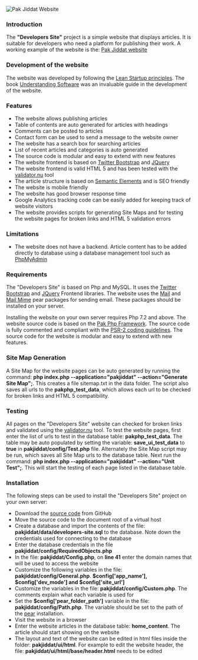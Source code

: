 <p><img src="https://www.pakjiddat.pk/pakjiddat/ui/images/pakjiddat-website.png" alt="Pak Jiddat Website"/></p>

<h3>Introduction</h3>
<p>The <b>"Developers Site"</b> project is a simple website that displays articles. It is suitable for developers who need a platform for publishing their work. A working example of the website is the: <a href='https://www.pakjiddat.pk/'>Pak Jiddat website</a></p>

<h3>Development of the website</h3>
<p>The website was developed by following the <a href='http://theleanstartup.com/principles'>Lean Startup principles</a>. The book <a href='https://www.packtpub.com/business/understanding-software'>Understanding Software</a> was an invaluable guide in the development of the website.</p>

<h3>Features</h3>
<div>
<ul>
<li>The website allows publishing articles</li>
<li>Table of contents are auto generated for articles with headings</li>
<li>Comments can be posted to articles</li>
<li>Contact form can be used to send a message to the website owner</li>
<li>The website has a search box for searching articles</li>
<li>List of recent articles and categories is auto generated</li>
<li>The source code is modular and easy to extend with new features</li>
<li>The website frontend is based on <a href='https://getbootstrap.com/'>Twitter Bootstrap</a> and <a href='https://jquery.com/'>JQuery</a></li>
<li>The website frontend is valid HTML 5 and has been tested with the <a href='https://validator.nu/'>validator.nu</a> tool</li>
<li>The article structure is based on <a href='https://www.w3schools.com/html/html5_semantic_elements.asp'>Semantic Elements</a> and is SEO friendly</li>
<li>The website is mobile friendly</li>
<li>The website has good browser response time</li>
<li>Google Analytics tracking code can be easily added for keeping track of website visitors</li>
<li>The website provides scripts for generating Site Maps and for testing the website pages for broken links and HTML 5 validation errors</li>
</ul>
</div>

<h3>Limitations</h3>
<div>
<ul>
<li>The website does not have a backend. Article content has to be added directly to database using a database management tool such as <a href='https://www.phpmyadmin.net/'>PhpMyAdmin</a></li>
</ul>
</div>

<h3>Requirements</h3>
<p>The "Developers Site" is based on Php and MySQL. It uses the <a href='https://getbootstrap.com/'>Twitter Bootstrap</a> and <a href='https://jquery.com/'>JQuery</a> Frontend libraries. The website uses the <a href='https://pear.php.net/package/Mail/'>Mail</a> and <a href='https://pear.php.net/package/Mail_Mime/'>Mail Mime</a> pear packages for sending email. These packages should be installed on your server.</p>

<p>Installing the website on your own server requires Php 7.2 and above. The website source code is based on the <a href='https://www.pakjiddat.pk/articles/view/258/pak-php-framework'>Pak Php Framework</a>. The source code is fully commented and compliant with the <a href='https://www.php-fig.org/psr/psr-2/'>PSR-2 coding guidelines</a>. The source code for the website is modular and easy to extend with new features.</p>

<h3>Site Map Generation</h3>
<p>A Site Map for the website pages can be auto generated by running the command: <b>php index.php  --application="pakjiddat" --action="Generate Site Map";</b>. This creates a file sitemap.txt in the data folder. The script also saves all urls to the <b>pakphp_test_data</b>, which allows each url to be checked for broken links and HTML 5 compatibility.</p>

<h3>Testing</h3>
<p>All pages on the "Developers Site" website can checked for broken links and validated using the <a href='https://validator.nu/'>validator.nu</a> tool. To test the website pages, first enter the list of urls to test in the database table: <b>pakphp_test_data</b>. The table may be auto populated by setting the variable: <b>save_ui_test_data</b> to <b>true</b> in <b>pakjiddat/config/Test.php</b> file. Alternately the Site Map script may be run, which saves all Site Map urls to the database table. Next run the command: <b>php index.php  --application="pakjiddat" --action="Unit Test";</b>. This will start the testing of each page listed in the database table.</p>

<h3>Installation</h3>
<p>The following steps can be used to install the "Developers Site" project on your own server:</p>
<div>
  <ul>
    <li>Download the <a href='https://github.com/nadirlc/developers-site/archive/master.zip'>source code</a> from GitHub</li>
    <li>Move the source code to the document root of a virtual host</li>
    <li>Create a database and import the contents of the file: <b>pakjiddat/data/developers-site.sql</b> to the database. Note down the credentials used for connecting to the database</li>
    <li>Enter the database credentials in the file <b>pakjiddat/config/RequiredObjects.php</b></li>
    <li>In the file: <b>pakjiddat/Config.php</b>, on <b>line 41</b> enter the domain names that will be used to access the website</li>
    <li>Customize the following variables in the file: <b>pakjiddat/config/General.php</b>. <b>$config['app_name'], $config['dev_mode'] and $config['site_url']</b></li>
    <li>Customize the variables in the file: <b>pakjiddat/config/Custom.php</b>. The comments explain what each variable is used for</li>
    <li>Set the <b>$config['pear_folder_path']</b> variable in the file: <b>pakjiddat/config/Path.php</b>. The variable should be set to the path of the <a href='https://pear.php.net/'>pear</a> installation.</li>
    <li>Visit the website in a browser</li>
    <li>Enter the website articles in the database table: <b>home_content</b>. The article should start showing on the website</li>
    <li>The layout and text of the website can be edited in html files inside the folder: <b>pakjiddat/ui/html</b>. For example to edit the website header, the file: <b>pakjiddat/ui/html/base/header.html</b> needs to be edited</li>
  </ul>
</div>

